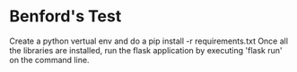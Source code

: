 # Benford's Test
Create a python vertual env and do a pip install -r requirements.txt 
Once all the libraries are installed, run the flask application by executing 'flask run' on the command line.
